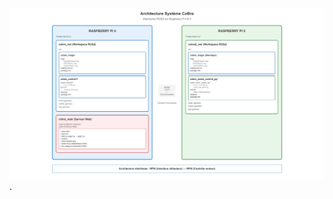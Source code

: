 ![Image ALT](https://github.com/kenza010406/CoBra/blob/84e5bf72177fda069ff9d4492cfec3694bb68501/cobra_architecture_html.jpg).
